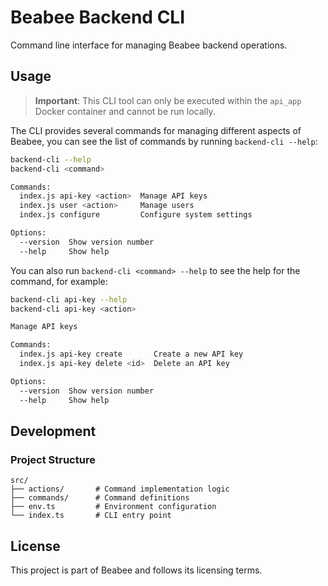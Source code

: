 # Beabee Backend CLI

Command line interface for managing Beabee backend operations.

## Usage

> **Important**: This CLI tool can only be executed within the `api_app` Docker container and cannot be run locally.

The CLI provides several commands for managing different aspects of Beabee, you can see the list of commands by running `backend-cli --help`:

```bash
backend-cli --help
backend-cli <command>

Commands:
  index.js api-key <action>  Manage API keys
  index.js user <action>     Manage users
  index.js configure         Configure system settings

Options:
  --version  Show version number                                       [boolean]
  --help     Show help                                                 [boolean]
```

You can also run `backend-cli <command> --help` to see the help for the command, for example:

```bash
backend-cli api-key --help
backend-cli api-key <action>

Manage API keys

Commands:
  index.js api-key create       Create a new API key
  index.js api-key delete <id>  Delete an API key

Options:
  --version  Show version number                                       [boolean]
  --help     Show help                                                 [boolean]
```

## Development

### Project Structure

```
src/
├── actions/       # Command implementation logic
├── commands/      # Command definitions
├── env.ts         # Environment configuration
└── index.ts       # CLI entry point
```

## License

This project is part of Beabee and follows its licensing terms.
